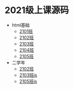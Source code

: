 # 2021级上课源码

- html基础
  - [2101班](/2101web/)
  - [2102班](/2102web/)
  - [2103班](/2103web/)
  - [2104班](/2104web/)
  - [2105班](/2105web/)
- 二学年
  - [2102班](/2102html/)
  - [2103班js](/2103javascript/)
  - [2105班js](/2105javascript/)
